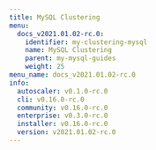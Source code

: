 ```yaml
---
title: MySQL Clustering
menu:
  docs_v2021.01.02-rc.0:
    identifier: my-clustering-mysql
    name: MySQL Clustering
    parent: my-mysql-guides
    weight: 25
menu_name: docs_v2021.01.02-rc.0
info:
  autoscaler: v0.1.0-rc.0
  cli: v0.16.0-rc.0
  community: v0.16.0-rc.0
  enterprise: v0.3.0-rc.0
  installer: v0.16.0-rc.0
  version: v2021.01.02-rc.0
---
```


